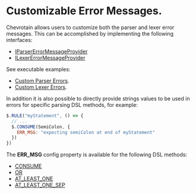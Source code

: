# Customizable Error Messages.

Chevrotain allows users to customize both the parser and lexer error messages.
This can be accomplished by implementing the following interfaces:

- [IParserErrorMessageProvider](https://chevrotain.io/documentation/7_1_2/interfaces/iparsererrormessageprovider.html)
- [ILexerErrorMessageProvider](https://chevrotain.io/documentation/7_1_2/interfaces/ilexererrormessageprovider.html)

See executable examples:

- [Custom Parser Errors](https://github.com/chevrotain/chevrotain/blob/master/examples/parser/custom_errors/custom_errors.js).
- [Custom Lexer Errors](https://github.com/chevrotain/chevrotain/blob/master/examples/lexer/custom_errors/custom_errors.js).

In addition it is also possible to directly provide strings values to be used in errors
for specific parsing DSL methods, for example:

```javascript
$.RULE("myStatement", () => {
  // ...
  $.CONSUME(SemiColon, {
    ERR_MSG: "expecting semiColon at end of myStatement"
  })
})
```

The **ERR_MSG** config property is available for the following DSL methods:

- [CONSUME](https://chevrotain.io/documentation/7_1_2/classes/cstparser.html#consume)
- [OR](https://chevrotain.io/documentation/7_1_2/classes/cstparser.html#or)
- [AT_LEAST_ONE](https://chevrotain.io/documentation/7_1_2/classes/cstparser.html#at_least_one)
- [AT_LEAST_ONE_SEP](https://chevrotain.io/documentation/7_1_2/classes/cstparser.html#at_least_one_sep)
